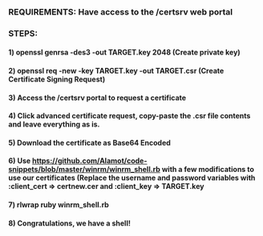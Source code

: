 ### REQUIREMENTS: Have access to the /certsrv web portal

### STEPS:

#### 1) openssl genrsa -des3 -out TARGET.key 2048 (Create private key)

#### 2) openssl req -new -key TARGET.key -out TARGET.csr (Create Certificate Signing Request)

#### 3) Access the /certsrv portal to request a certificate

#### 4) Click advanced certificate request, copy-paste the .csr file contents and leave everything as is.

#### 5) Download the certificate as Base64 Encoded

#### 6) Use https://github.com/Alamot/code-snippets/blob/master/winrm/winrm_shell.rb with a few modifications to use our certificates (Replace the username and password variables with :client_cert => certnew.cer and :client_key => TARGET.key

#### 7) rlwrap ruby winrm_shell.rb

#### 8) Congratulations, we have a shell!
